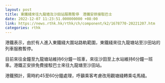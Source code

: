 ```yaml
---
layout: post
title: 東鐵綫來往九龍塘及沙田站服務暫停　港鐵安排接駁巴士
date: 2022-12-07 11:23:51.000000000 +08:00
link: https://news.rthk.hk/rthk/ch/component/k2/1678770-20221207.htm
categories: rthk
---
```


港鐵表示，由於有人進入東鐵綫大圍站路軌範圍，東鐵綫來往九龍塘站至沙田站的列車服務暫停。

目前來往金鐘至九龍塘站維持6分鐘一班車，來往沙田至上水站維持6分鐘一班車。港鐵正安排免費接駁巴士來往九龍塘至沙田站。

港鐵預計，需時約45至60分鐘處理，呼籲乘客考慮改用觀塘綫轉乘屯馬綫。
